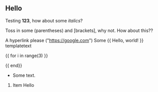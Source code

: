 ## Hello

Testing **123**, how about some *italics*?

Toss in some (parentheses) and [brackets], why not. How about this??

A hyperlink please ("https://google.com")
Some {{ Hello, world! }} templatetext

{{ for i in range(3) }}

{{ end}}

- Some text.
1. Item
Hello
